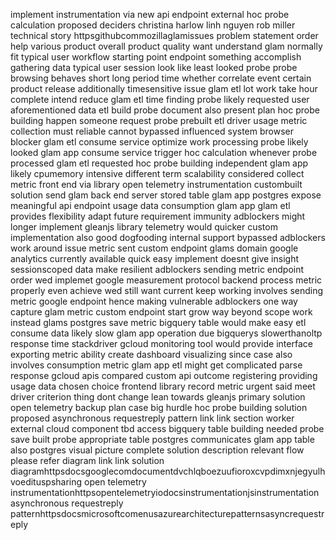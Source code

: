 implement instrumentation via new api endpoint external hoc probe calculation proposed deciders christina harlow linh nguyen rob miller technical story httpsgithubcommozillaglamissues problem statement order help various product overall product quality want understand glam normally fit typical user workflow starting point endpoint something accomplish gathering data typical user session look like least looked probe probe browsing behaves short long period time whether correlate event certain product release additionally timesensitive issue glam etl lot work take hour complete intend reduce glam etl time finding probe likely requested user aforementioned data etl build probe document also present plan hoc probe building happen someone request probe prebuilt etl driver usage metric collection must reliable cannot bypassed influenced system browser blocker glam etl consume service optimize work processing probe likely looked glam app consume service trigger hoc calculation whenever probe processed glam etl requested hoc probe building independent glam app likely cpumemory intensive different term scalability considered collect metric front end via library open telemetry instrumentation custombuilt solution send glam back end server stored table glam app postgres expose meaningful api endpoint usage data consumption glam app glam etl provides flexibility adapt future requirement immunity adblockers might longer implement gleanjs library telemetry would quicker custom implementation also good dogfooding internal support bypassed adblockers work around issue metric sent custom endpoint glams domain google analytics currently available quick easy implement doesnt give insight sessionscoped data make resilient adblockers sending metric endpoint order wed implemet google measurement protocol backend process metric properly even achieve wed still want current keep working involves sending metric google endpoint hence making vulnerable adblockers one way capture glam metric custom endpoint start grow way beyond scope work instead glams postgres save metric bigquery table would make easy etl consume data likely slow glam app operation due bigquerys slowerthanoltp response time stackdriver gcloud monitoring tool would provide interface exporting metric ability create dashboard visualizing since case also involves consumption metric glam app etl might get complicated parse response gcloud apis compared custom api outcome registering providing usage data chosen choice frontend library record metric urgent said meet driver criterion thing dont change lean towards gleanjs primary solution open telemetry backup plan case big hurdle hoc probe building solution proposed asynchronous requestreply pattern link link section worker external cloud component tbd access bigquery table building needed probe save built probe appropriate table postgres communicates glam app table also postgres visual picture complete solution description relevant flow please refer diagram link link solution diagramhttpsdocsgooglecomdocumentdvchlqboezuufioroxcvpdimxnjegyulhvoedituspsharing open telemetry instrumentationhttpsopentelemetryiodocsinstrumentationjsinstrumentation asynchronous requestreply patternhttpsdocsmicrosoftcomenusazurearchitecturepatternsasyncrequestreply